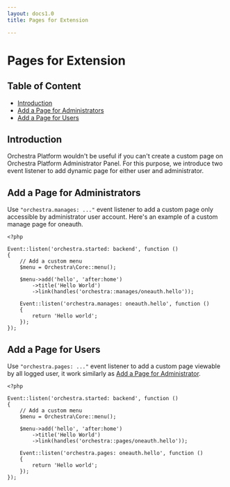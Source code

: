```yaml
---
layout: docs1.0
title: Pages for Extension

---
```


# Pages for Extension

## Table of Content

* [Introduction](#introduction)
* [Add a Page for Administrators](#manage)
* [Add a Page for Users](#page)

<a name="introduction"></a>
## Introduction

Orchestra Platform wouldn't be useful if you can't create a custom page on Orchestra Platform Administrator Panel. For this purpose, we introduce two event listener to add dynamic page for either user and administrator.

<a name="manage"></a>
## Add a Page for Administrators

Use `"orchestra.manages: ..."` event listener to add a custom page only accessible by administrator user account. Here's an example of a custom manage page for oneauth.

	<?php

	Event::listen('orchestra.started: backend', function ()
	{
		// Add a custom menu
		$menu = Orchestra\Core::menu();

		$menu->add('hello', 'after:home')
			->title('Hello World')
			->link(handles('orchestra::manages/oneauth.hello'));

		Event::listen('orchestra.manages: oneauth.hello', function ()
		{
			return 'Hello world';
		});
	});

<a name="page"></a>
## Add a Page for Users

Use `"orchestra.pages: ..."` event listener to add a custom page viewable by all logged user, it work similarly as [Add a Page for Administrator](#manage).

	<?php

	Event::listen('orchestra.started: backend', function ()
	{
		// Add a custom menu
		$menu = Orchestra\Core::menu();

		$menu->add('hello', 'after:home')
			->title('Hello World')
			->link(handles('orchestra::pages/oneauth.hello'));

		Event::listen('orchestra.pages: oneauth.hello', function ()
		{
			return 'Hello world';
		});
	});
